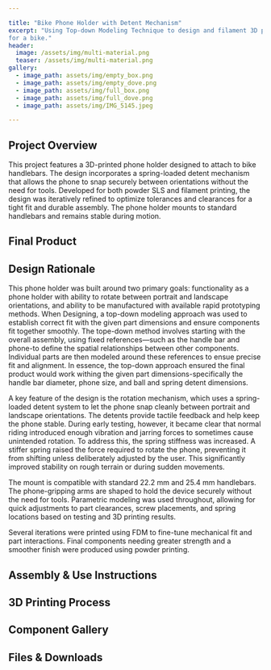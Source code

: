 ```yaml
---

title: "Bike Phone Holder with Detent Mechanism"
excerpt: "Using Top-down Modeling Technique to design and filament 3D print a phone holder
for a bike."
header:
  image: /assets/img/multi-material.png
  teaser: /assets/img/multi-material.png
gallery:
  - image_path: assets/img/empty_box.png
  - image_path: assets/img/empty_dove.png
  - image_path: assets/img/full_box.png
  - image_path: assets/img/full_dove.png
  - image_path: assets/img/IMG_5145.jpeg

---
```

## Project Overview

This project features a 3D-printed phone holder designed to attach to bike handlebars. The design incorporates a spring-loaded detent mechanism that allows the phone to snap securely between orientations without the need for tools. Developed for both powder SLS and filament printing, the design was iteratively refined to optimize tolerances and clearances for a tight fit and durable assembly. The phone holder mounts to standard handlebars and remains stable during motion.

## Final Product

## Design Rationale
This phone holder was built around two primary goals: functionality as a phone holder with ability to rotate between portrait and landscape orientations, and ability to be manufactured with available rapid prototyping methods.  When Designing, a top-down modeling approach was used to establish correct fit with the given part dimensions and ensure components fit together smoothly. The tope-down method involves starting with the overall assembly, using fixed references—such as the handle bar and phone-to define the spatial relationships between other components.  Individual parts are then modeled around these references to ensue precise fit and alignment. In essence, the top-down approach ensured the final product would work withing the given part dimensions-specifically the handle bar diameter, phone size, and ball and spring detent dimensions.

A key feature of the design is the rotation mechanism, which uses a spring-loaded detent system to let the phone snap cleanly between portrait and landscape orientations. The detents provide tactile feedback and help keep the phone stable. During early testing, however, it became clear that normal riding introduced enough vibration and jarring forces to sometimes cause unintended rotation. To address this, the spring stiffness was increased. A stiffer spring raised the force required to rotate the phone, preventing it from shifting unless deliberately adjusted by the user. This significantly improved stability on rough terrain or during sudden movements.

The mount is compatible with standard 22.2 mm and 25.4 mm handlebars. The phone-gripping arms are shaped to hold the device securely without the need for tools. Parametric modeling was used throughout, allowing for quick adjustments to part clearances, screw placements, and spring locations based on testing and 3D printing results.

Several iterations were printed using FDM to fine-tune mechanical fit and part interactions. Final components needing greater strength and a smoother finish were produced using powder printing.









## Assembly & Use Instructions

## 3D Printing Process

## Component Gallery

## Files & Downloads
